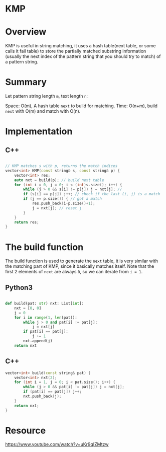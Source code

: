 # KMP

# Overview

KMP is useful in string matching, it uses a hash table(next table, or some calls it fail table) to store the partially matched substring information (usually the next index of the pattern string that you should try to match) of a pattern string.

# Summary

Let pattern string length `m`, text length `n`:

Space: O(m), A hash table `next` to build for matching.
Time: O(n+m), build `next` with O(m) and match with O(n).

# Implementation

## C++

```c++

// KMP matches s with p, returns the match indices
vector<int> KMP(const string& s, const string& p) {
    vector<int> res;
    auto nxt = build(p); // build next table
    for (int i = 0, j = 0; i < (int)s.size(); i++) {
        while (j > 0 && s[i] != p[j]) j = nxt[j]; // 
        if (s[i] == p[j]) j++; // check if the last (i, j) is a match
        if (j == p.size()) { // got a match
            res.push_back(i-p.size()+1);
            j = nxt[j]; // reset j
        }
    }
    return res;
}

```

# The build function

The build function is used to generate the `next` table, it is very similar with the matching part of KMP, since it basically matches itself. Note that the first 2 elements of `next` are always `0`, so we can iterate from `i = 1`.


## Python3
```python

def build(pat: str) nxt: List[int]:
    nxt = [0, 0]
    j = 0
    for i in range(1, len(pat)):
        while j > 0 and pat[i] != pat[j]:
            j = nxt[j]
        if pat[i] == pat[j]:
            j += 1
        nxt.append(j)
    return nxt

```

## C++
```c++
vector<int> build(const string& pat) {
    vector<int> nxt(2);
    for (int i = 1, j = 0; i < pat.size(); i++) {
        while (j > 0 && pat[i] != pat[j]) j = nxt[j];
        if (pat[i] == pat[j]) j++;
        nxt.push_back(j);
    }
    return nxt;
}

```

# Resource

https://www.youtube.com/watch?v=uKr9qIZMtzw